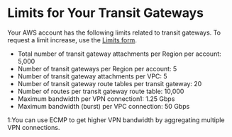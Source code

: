 # Limits for Your Transit Gateways<a name="transit-gateway-limits"></a>

Your AWS account has the following limits related to transit gateways\. To request a limit increase, use the [Limits form](https://console.aws.amazon.com/support/home#/case/create?issueType=service-limit-increase&limitType=vpc)\.
+ Total number of transit gateway attachments per Region per account: 5,000 
+ Number of transit gateways per Region per account: 5
+ Number of transit gateway attachments per VPC: 5
+ Number of transit gateway route tables per transit gateway: 20
+ Number of routes per transit gateway route table: 10,000
+ Maximum bandwidth per VPN connection1: 1\.25 Gbps
+ Maximum bandwidth \(burst\) per VPC connection: 50 Gbps

1:You can use ECMP to get higher VPN bandwidth by aggregating multiple VPN connections\.